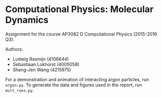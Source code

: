 # Computational Physics: Molecular Dynamics

Assignment for the course AP3082 D Computational Physics (2015-2016 Q3).

Authors:
* Ludwig Rasmijn (4106644)
* Sebastiaan Lokhorst (4005058)
* Shang-Jen Wang (4215975)

For a demonstration and animation of interacting argon particles, run `argon.py`.
To generate the data and figures used in the report, run `mult_runs.py`.
